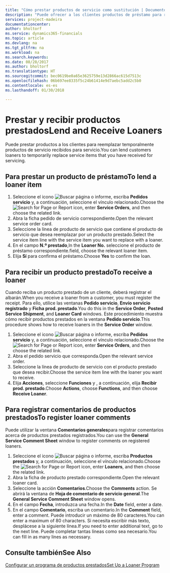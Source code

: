 ```yaml
---
title: "Cómo prestar productos de servicio como sustitución | Documentos de Microsoft"
description: "Puede ofrecer a los clientes productos de préstamo para reemplazar temporalmente productos de servicio recibidos para servicio."
services: project-madeira
documentationcenter: 
author: bholtorf
ms.service: dynamics365-financials
ms.topic: article
ms.devlang: na
ms.tgt_pltfrm: na
ms.workload: na
ms.search.keywords: 
ms.date: 08/28/2017
ms.author: bholtorf
ms.translationtype: HT
ms.sourcegitcommit: bec0619be0a65e3625759e13d2866ac615d7513c
ms.openlocfilehash: 06b697ee8335f5c24b61414e9d7aebc5add2c5b0
ms.contentlocale: es-es
ms.lasthandoff: 01/30/2018

---
```

# <a name="lend-and-receive-loaners"></a><span data-ttu-id="e20f5-103">Prestar y recibir productos prestados</span><span class="sxs-lookup"><span data-stu-id="e20f5-103">Lend and Receive Loaners</span></span>
<span data-ttu-id="e20f5-104">Puede prestar productos a los clientes para reemplazar temporalmente productos de servicio recibidos para servicio.</span><span class="sxs-lookup"><span data-stu-id="e20f5-104">You can lend customers loaners to temporarily replace service items that you have received for servicing.</span></span>  
  
## <a name="to-lend-a-loaner-item"></a><span data-ttu-id="e20f5-105">Para prestar un producto de préstamo</span><span class="sxs-lookup"><span data-stu-id="e20f5-105">To lend a loaner item</span></span>    
1. <span data-ttu-id="e20f5-106">Seleccione el icono ![Buscar página o informe](media/ui-search/search_small.png "icono Buscar página o informe"), escriba **Pedidos servicio** y, a continuación, seleccione el vínculo relacionado.</span><span class="sxs-lookup"><span data-stu-id="e20f5-106">Choose the ![Search for Page or Report](media/ui-search/search_small.png "Search for Page or Report icon") icon, enter **Service Orders**, and then choose the related link.</span></span>  
2. <span data-ttu-id="e20f5-107">Abra la ficha pedido de servicio correspondiente.</span><span class="sxs-lookup"><span data-stu-id="e20f5-107">Open the relevant service order card.</span></span>  
3. <span data-ttu-id="e20f5-108">Seleccione la línea de producto de servicio que contiene el producto de servicio que desea reemplazar por un producto prestado.</span><span class="sxs-lookup"><span data-stu-id="e20f5-108">Select the service item line with the service item you want to replace with a loaner.</span></span>  
4. <span data-ttu-id="e20f5-109">En el campo **N.º prestado**,</span><span class="sxs-lookup"><span data-stu-id="e20f5-109">In the **Loaner No.**</span></span> <span data-ttu-id="e20f5-110">seleccione el producto de préstamo correspondiente.</span><span class="sxs-lookup"><span data-stu-id="e20f5-110">field, choose the relevant loaner item.</span></span>  
5. <span data-ttu-id="e20f5-111">Elija **Sí** para confirma el préstamo.</span><span class="sxs-lookup"><span data-stu-id="e20f5-111">Choose **Yes** to confirm the loan.</span></span>  

## <a name="to-receive-a-loaner"></a><span data-ttu-id="e20f5-112">Para recibir un producto prestado</span><span class="sxs-lookup"><span data-stu-id="e20f5-112">To receive a loaner</span></span>  
<span data-ttu-id="e20f5-113">Cuando reciba un producto prestado de un cliente, deberá registrar el albarán.</span><span class="sxs-lookup"><span data-stu-id="e20f5-113">When you receive a loaner from a customer, you must register the receipt.</span></span> <span data-ttu-id="e20f5-114">Para ello, utilice las ventanas **Pedido servicio**, **Envío servicio registrado** y **Ficha prod. prestado**.</span><span class="sxs-lookup"><span data-stu-id="e20f5-114">You do this in the **Service Order**, **Posted Service Shipment**, and **Loaner Card** windows.</span></span> <span data-ttu-id="e20f5-115">Este procedimiento muestra cómo recibir productos prestados en la ventana **Pedido servicio**.</span><span class="sxs-lookup"><span data-stu-id="e20f5-115">This procedure shows how to receive loaners in the **Service Order** window.</span></span>  
  
1. <span data-ttu-id="e20f5-116">Seleccione el icono ![Buscar página o informe](media/ui-search/search_small.png "icono Buscar página o informe"), escriba **Pedidos servicio** y, a continuación, seleccione el vínculo relacionado.</span><span class="sxs-lookup"><span data-stu-id="e20f5-116">Choose the ![Search for Page or Report](media/ui-search/search_small.png "Search for Page or Report icon") icon, enter **Service Orders**, and then choose the related link.</span></span>  
2. <span data-ttu-id="e20f5-117">Abra el pedido servicio que corresponda.</span><span class="sxs-lookup"><span data-stu-id="e20f5-117">Open the relevant service order.</span></span>  
3. <span data-ttu-id="e20f5-118">Seleccione la línea de producto de servicio con el producto prestado que desea recibir.</span><span class="sxs-lookup"><span data-stu-id="e20f5-118">Choose the service item line with the loaner you want to receive.</span></span>  
4. <span data-ttu-id="e20f5-119">Elija **Acciones**, seleccione **Funciones** y , a continuación, elija **Recibir prod. prestado**.</span><span class="sxs-lookup"><span data-stu-id="e20f5-119">Choose **Actions**, choose **Functions**, and then choose **Receive Loaner**.</span></span>  

## <a name="to-register-loaner-comments"></a><span data-ttu-id="e20f5-120">Para registrar comentarios de productos prestados</span><span class="sxs-lookup"><span data-stu-id="e20f5-120">To register loaner comments</span></span>  
<span data-ttu-id="e20f5-121">Puede utilizar la ventana **Comentarios generales**para registrar comentarios acerca de productos prestados registrados.</span><span class="sxs-lookup"><span data-stu-id="e20f5-121">You can use the **General Service Comment Sheet** window to register comments on registered loaners.</span></span>  
  
1. <span data-ttu-id="e20f5-122">Seleccione el icono ![Buscar página o informe](media/ui-search/search_small.png "icono Buscar página o informe"), escriba **Productos prestados** y, a continuación, seleccione el vínculo relacionado.</span><span class="sxs-lookup"><span data-stu-id="e20f5-122">Choose the ![Search for Page or Report](media/ui-search/search_small.png "Search for Page or Report icon") icon, enter **Loaners**, and then choose the related link.</span></span>  
2. <span data-ttu-id="e20f5-123">Abra la ficha de producto prestado correspondiente.</span><span class="sxs-lookup"><span data-stu-id="e20f5-123">Open the relevant loaner card.</span></span>  
3. <span data-ttu-id="e20f5-124">Seleccione la acción **Comentarios**.</span><span class="sxs-lookup"><span data-stu-id="e20f5-124">Choose the **Comments** action.</span></span> <span data-ttu-id="e20f5-125">Se abrirá la ventana de **Hoja de comentario de servicio general**.</span><span class="sxs-lookup"><span data-stu-id="e20f5-125">The **General Service Comment Sheet** window opens.</span></span>  
4. <span data-ttu-id="e20f5-126">En el campo **Fecha**, introduzca una fecha.</span><span class="sxs-lookup"><span data-stu-id="e20f5-126">In the **Date** field, enter a date.</span></span>  
5. <span data-ttu-id="e20f5-127">En el campo **Comentario**, escriba un comentario.</span><span class="sxs-lookup"><span data-stu-id="e20f5-127">In the **Comment** field, enter a comment.</span></span> <span data-ttu-id="e20f5-128">Puede introducir un máximo de 80 caracteres.</span><span class="sxs-lookup"><span data-stu-id="e20f5-128">You can enter a maximum of 80 characters.</span></span> <span data-ttu-id="e20f5-129">Si necesita escribir más texto, desplácese a la siguiente línea.</span><span class="sxs-lookup"><span data-stu-id="e20f5-129">If you need to enter additional text, go to the next line.</span></span> <span data-ttu-id="e20f5-130">Puede completar tantas líneas como sea necesario.</span><span class="sxs-lookup"><span data-stu-id="e20f5-130">You can fill in as many lines as necessary.</span></span>  
  
## <a name="see-also"></a><span data-ttu-id="e20f5-131">Consulte también</span><span class="sxs-lookup"><span data-stu-id="e20f5-131">See Also</span></span>  
[<span data-ttu-id="e20f5-132">Configurar un programa de productos prestados</span><span class="sxs-lookup"><span data-stu-id="e20f5-132">Set Up a Loaner Program</span></span>](service-how-setup-loaner-program.md)   

